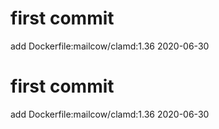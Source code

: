 # first commit
add Dockerfile:mailcow/clamd:1.36 2020-06-30
# first commit
add Dockerfile:mailcow/clamd:1.36 2020-06-30
